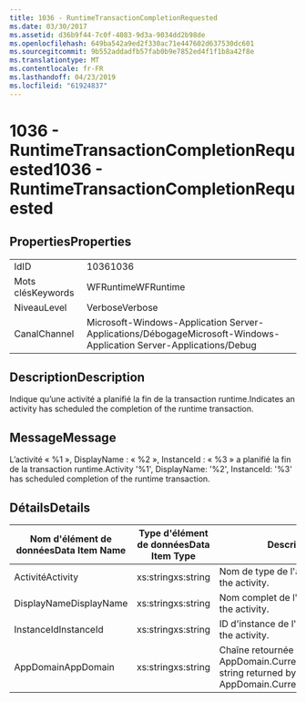 ```yaml
---
title: 1036 - RuntimeTransactionCompletionRequested
ms.date: 03/30/2017
ms.assetid: d36b9f44-7c0f-4083-9d3a-9034dd2b98de
ms.openlocfilehash: 649ba542a9ed2f330ac71e447602d637530dc601
ms.sourcegitcommit: 9b552addadfb57fab0b9e7852ed4f1f1b8a42f8e
ms.translationtype: MT
ms.contentlocale: fr-FR
ms.lasthandoff: 04/23/2019
ms.locfileid: "61924837"
---
```

# <a name="1036---runtimetransactioncompletionrequested"></a><span data-ttu-id="3de54-102">1036 - RuntimeTransactionCompletionRequested</span><span class="sxs-lookup"><span data-stu-id="3de54-102">1036 - RuntimeTransactionCompletionRequested</span></span>
## <a name="properties"></a><span data-ttu-id="3de54-103">Properties</span><span class="sxs-lookup"><span data-stu-id="3de54-103">Properties</span></span>  
  
|||  
|-|-|  
|<span data-ttu-id="3de54-104">Id</span><span class="sxs-lookup"><span data-stu-id="3de54-104">ID</span></span>|<span data-ttu-id="3de54-105">1036</span><span class="sxs-lookup"><span data-stu-id="3de54-105">1036</span></span>|  
|<span data-ttu-id="3de54-106">Mots clés</span><span class="sxs-lookup"><span data-stu-id="3de54-106">Keywords</span></span>|<span data-ttu-id="3de54-107">WFRuntime</span><span class="sxs-lookup"><span data-stu-id="3de54-107">WFRuntime</span></span>|  
|<span data-ttu-id="3de54-108">Niveau</span><span class="sxs-lookup"><span data-stu-id="3de54-108">Level</span></span>|<span data-ttu-id="3de54-109">Verbose</span><span class="sxs-lookup"><span data-stu-id="3de54-109">Verbose</span></span>|  
|<span data-ttu-id="3de54-110">Canal</span><span class="sxs-lookup"><span data-stu-id="3de54-110">Channel</span></span>|<span data-ttu-id="3de54-111">Microsoft-Windows-Application Server-Applications/Débogage</span><span class="sxs-lookup"><span data-stu-id="3de54-111">Microsoft-Windows-Application Server-Applications/Debug</span></span>|  
  
## <a name="description"></a><span data-ttu-id="3de54-112">Description</span><span class="sxs-lookup"><span data-stu-id="3de54-112">Description</span></span>  
 <span data-ttu-id="3de54-113">Indique qu’une activité a planifié la fin de la transaction runtime.</span><span class="sxs-lookup"><span data-stu-id="3de54-113">Indicates an activity has scheduled the completion of the runtime transaction.</span></span>  
  
## <a name="message"></a><span data-ttu-id="3de54-114">Message</span><span class="sxs-lookup"><span data-stu-id="3de54-114">Message</span></span>  
 <span data-ttu-id="3de54-115">L’activité « %1 », DisplayName : « %2 », InstanceId : « %3 » a planifié la fin de la transaction runtime.</span><span class="sxs-lookup"><span data-stu-id="3de54-115">Activity '%1', DisplayName: '%2', InstanceId: '%3' has scheduled completion of the runtime transaction.</span></span>  
  
## <a name="details"></a><span data-ttu-id="3de54-116">Détails</span><span class="sxs-lookup"><span data-stu-id="3de54-116">Details</span></span>  
  
|<span data-ttu-id="3de54-117">Nom d'élément de données</span><span class="sxs-lookup"><span data-stu-id="3de54-117">Data Item Name</span></span>|<span data-ttu-id="3de54-118">Type d'élément de données</span><span class="sxs-lookup"><span data-stu-id="3de54-118">Data Item Type</span></span>|<span data-ttu-id="3de54-119">Description</span><span class="sxs-lookup"><span data-stu-id="3de54-119">Description</span></span>|  
|--------------------|--------------------|-----------------|  
|<span data-ttu-id="3de54-120">Activité</span><span class="sxs-lookup"><span data-stu-id="3de54-120">Activity</span></span>|<span data-ttu-id="3de54-121">xs:string</span><span class="sxs-lookup"><span data-stu-id="3de54-121">xs:string</span></span>|<span data-ttu-id="3de54-122">Nom de type de l'activité.</span><span class="sxs-lookup"><span data-stu-id="3de54-122">The type name of the activity.</span></span>|  
|<span data-ttu-id="3de54-123">DisplayName</span><span class="sxs-lookup"><span data-stu-id="3de54-123">DisplayName</span></span>|<span data-ttu-id="3de54-124">xs:string</span><span class="sxs-lookup"><span data-stu-id="3de54-124">xs:string</span></span>|<span data-ttu-id="3de54-125">Nom complet de l'activité.</span><span class="sxs-lookup"><span data-stu-id="3de54-125">The display name of the activity.</span></span>|  
|<span data-ttu-id="3de54-126">InstanceId</span><span class="sxs-lookup"><span data-stu-id="3de54-126">InstanceId</span></span>|<span data-ttu-id="3de54-127">xs:string</span><span class="sxs-lookup"><span data-stu-id="3de54-127">xs:string</span></span>|<span data-ttu-id="3de54-128">ID d'instance de l'activité.</span><span class="sxs-lookup"><span data-stu-id="3de54-128">The instance id of the activity.</span></span>|  
|<span data-ttu-id="3de54-129">AppDomain</span><span class="sxs-lookup"><span data-stu-id="3de54-129">AppDomain</span></span>|<span data-ttu-id="3de54-130">xs:string</span><span class="sxs-lookup"><span data-stu-id="3de54-130">xs:string</span></span>|<span data-ttu-id="3de54-131">Chaîne retournée par AppDomain.CurrentDomain.FriendlyName.</span><span class="sxs-lookup"><span data-stu-id="3de54-131">The string returned by AppDomain.CurrentDomain.FriendlyName.</span></span>|
